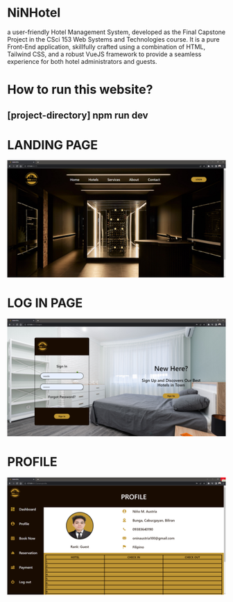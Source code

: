 # NiNHotel
a user-friendly Hotel Management System, developed as the Final Capstone Project in the CSci 153 Web Systems and Technologies course. It is a pure Front-End application, skillfully crafted using a combination of HTML, Tailwind CSS, and a robust VueJS framework to provide a seamless experience for both hotel administrators and guests.



# How to run this website?
## [project-directory] npm run dev

#
# LANDING PAGE
![image_one](https://github.com/Nin-Onin/NiNHotel/blob/main/Screenshots/landingpage.png)
#
# LOG IN PAGE
![image_one](https://github.com/Nin-Onin/NiNHotel/blob/main/Screenshots/login.png)
#
# PROFILE
![image_one](https://github.com/Nin-Onin/NiNHotel/blob/main/Screenshots/profile.png)


